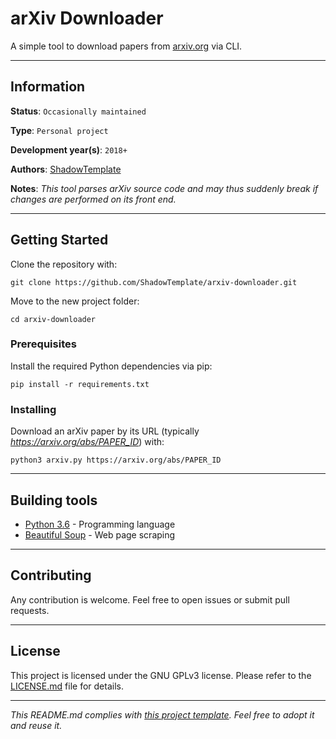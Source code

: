 # arXiv Downloader

A simple tool to download papers from [arxiv.org](https://arxiv.org/) via CLI.

---
## Information

**Status**: `Occasionally maintained`

**Type**: `Personal project`

**Development year(s)**: `2018+`

**Authors**: [ShadowTemplate](https://github.com/ShadowTemplate)

**Notes**: *This tool parses arXiv source code and may thus suddenly break if
changes are performed on its front end.*

---
## Getting Started

Clone the repository with:

```
git clone https://github.com/ShadowTemplate/arxiv-downloader.git
```

Move to the new project folder:

```
cd arxiv-downloader

```


### Prerequisites

Install the required Python dependencies via pip: 

```
pip install -r requirements.txt
```

### Installing

Download an arXiv paper by its URL (typically _https://arxiv.org/abs/PAPER_ID_)
with: 

```
python3 arxiv.py https://arxiv.org/abs/PAPER_ID
```

---
## Building tools

* [Python 3.6](https://www.python.org/downloads/release/python-360/) - Programming language
* [Beautiful Soup](https://www.crummy.com/software/BeautifulSoup/) - 
Web page scraping

---
## Contributing

Any contribution is welcome. Feel free to open issues or submit pull requests.

---
## License

This project is licensed under the  GNU GPLv3 license.
Please refer to the [LICENSE.md](LICENSE.md) file for details.

---
*This README.md complies with [this project template](https://github.com/ShadowTemplate/project-template). Feel free to adopt it
and reuse it.*
